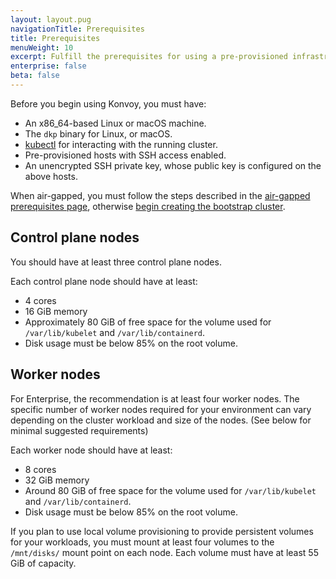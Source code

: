 ```yaml
---
layout: layout.pug
navigationTitle: Prerequisites
title: Prerequisites
menuWeight: 10
excerpt: Fulfill the prerequisites for using a pre-provisioned infrastructure
enterprise: false
beta: false
---
```


Before you begin using Konvoy, you must have:

- An x86_64-based Linux or macOS machine.
- The `dkp` binary for Linux, or macOS.
- [kubectl][install_kubectl] for interacting with the running cluster.
- Pre-provisioned hosts with SSH access enabled.
- An unencrypted SSH private key, whose public key is configured on the above hosts.

[install_kubectl]: https://kubernetes.io/docs/tasks/tools/#kubectl

When air-gapped, you must follow the steps described in the [air-gapped prerequisites page][prerequisites-airgapped], otherwise [begin creating the bootstrap cluster][bootstrap].

## Control plane nodes

You should have at least three control plane nodes.

Each control plane node should have at least:

- 4 cores
- 16 GiB memory
- Approximately 80 GiB of free space for the volume used for `/var/lib/kubelet` and `/var/lib/containerd`.
- Disk usage must be below 85% on the root volume.

## Worker nodes

For Enterprise, the recommendation is at least four worker nodes. The specific number of worker nodes required for your environment can vary depending on the cluster workload and size of the nodes.  (See below for minimal suggested requirements)

Each worker node should have at least:

- 8 cores
- 32 GiB memory
- Around 80 GiB of free space for the volume used for `/var/lib/kubelet` and `/var/lib/containerd`.
- Disk usage must be below 85% on the root volume.

If you plan to use local volume provisioning to provide persistent volumes for your workloads, you must mount at least four volumes to the `/mnt/disks/` mount point on each node. Each volume must have at least 55 GiB of capacity.

[prerequisites-airgapped]: ../prerequisites-airgapped
[bootstrap]: ../bootstrap
